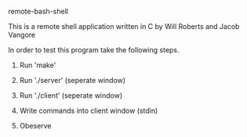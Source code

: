 remote-bash-shell

This is a remote shell application written in C by Will Roberts and Jacob Vangore

In order to test this program take the following steps. 

1. Run 'make'

2. Run './server' (seperate window)

3. Run './client' (seperate window)

4. Write commands into client window (stdin)

5. Obeserve

